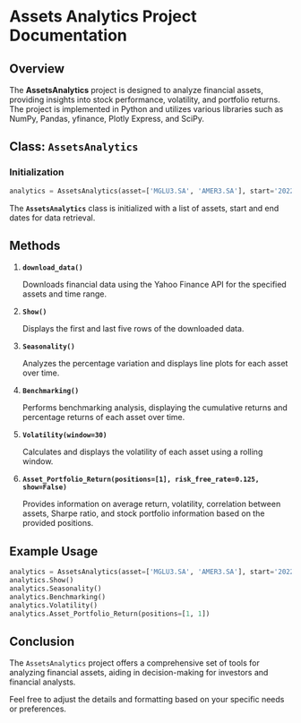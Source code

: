 # Assets Analytics Project Documentation

## Overview

The **AssetsAnalytics** project is designed to analyze financial assets, providing insights into stock performance, volatility, and portfolio returns. The project is implemented in Python and utilizes various libraries such as NumPy, Pandas, yfinance, Plotly Express, and SciPy.

## Class: `AssetsAnalytics`

### Initialization

```python
analytics = AssetsAnalytics(asset=['MGLU3.SA', 'AMER3.SA'], start='2022-01-28', end='2023-01-28')
```

The **`AssetsAnalytics`** class is initialized with a list of assets, start and end dates for data retrieval.

## Methods

1. **`download_data()`**

   Downloads financial data using the Yahoo Finance API for the specified assets and time range.

2. **`Show()`**

   Displays the first and last five rows of the downloaded data.

3. **`Seasonality()`**

   Analyzes the percentage variation and displays line plots for each asset over time.

4. **`Benchmarking()`**

   Performs benchmarking analysis, displaying the cumulative returns and percentage returns of each asset over time.

5. **`Volatility(window=30)`**

   Calculates and displays the volatility of each asset using a rolling window.

6. **`Asset_Portfolio_Return(positions=[1], risk_free_rate=0.125, show=False)`**

   Provides information on average return, volatility, correlation between assets, Sharpe ratio, and stock portfolio information based on the provided positions.

## Example Usage

```Python
analytics = AssetsAnalytics(asset=['MGLU3.SA', 'AMER3.SA'], start='2022-01-28', end='2023-01-28')
analytics.Show()
analytics.Seasonality()
analytics.Benchmarking()
analytics.Volatility()
analytics.Asset_Portfolio_Return(positions=[1, 1])
```

## Conclusion

The `AssetsAnalytics` project offers a comprehensive set of tools for analyzing financial assets, aiding in decision-making for investors and financial analysts.

Feel free to adjust the details and formatting based on your specific needs or preferences.

